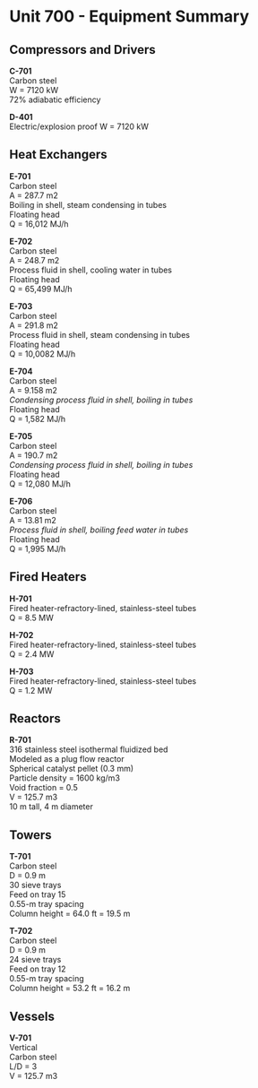 # Unit 700 - Equipment Summary

## Compressors and Drivers
**C-701** <br>
Carbon steel <br>
W = 7120 kW <br>
72% adiabatic efficiency

**D-401** <br>
Electric/explosion proof
W = 7120 kW

## Heat Exchangers
**E-701** <br>
Carbon steel <br>
A = 287.7 m2 <br>
Boiling in shell, steam condensing in tubes <br>
Floating head <br>
Q = 16,012 MJ/h <br>

**E-702** <br>
Carbon steel <br>
A = 248.7 m2 <br>
Process fluid in shell, cooling water in tubes <br>
Floating head <br>
Q = 65,499 MJ/h <br>

**E-703** <br>
Carbon steel <br>
A = 291.8 m2 <br>
Process fluid in shell, steam condensing in tubes <br>
Floating head <br>
Q = 10,0082 MJ/h <br>

**E-704** <br>
Carbon steel <br>
A = 9.158 m2 <br>
*Condensing process fluid in shell, boiling in tubes* <br>
Floating head <br>
Q = 1,582 MJ/h <br>

**E-705** <br>
Carbon steel <br>
A = 190.7 m2 <br>
*Condensing process fluid in shell, boiling in tubes* <br>
Floating head <br>
Q = 12,080 MJ/h <br>

**E-706** <br>
Carbon steel <br>
A = 13.81 m2 <br>
*Process fluid in shell, boiling feed water in tubes* <br>
Floating head <br>
Q = 1,995 MJ/h <br>

## Fired Heaters

**H-701** <br>
Fired heater-refractory-lined, stainless-steel tubes <br>
Q = 8.5 MW <br>

**H-702** <br>
Fired heater-refractory-lined, stainless-steel tubes <br>
Q = 2.4 MW <br>

**H-703** <br>
Fired heater-refractory-lined, stainless-steel tubes <br>
Q = 1.2 MW <br>

## Reactors

**R-701** <br>
316 stainless steel isothermal fluidized bed <br>
Modeled as a plug flow reactor <br>
Spherical catalyst pellet (0.3 mm) <br>
Particle density = 1600 kg/m3 <br>
Void fraction = 0.5 <br>
V = 125.7 m3<br>
10 m tall, 4 m diameter <br>

## Towers

**T-701** <br>
Carbon steel <br>
D = 0.9 m <br>
30 sieve trays <br>
Feed on tray 15 <br>
0.55-m tray spacing <br>
Column height = 64.0 ft = 19.5 m <br>

**T-702** <br>
Carbon steel <br>
D = 0.9 m <br>
24 sieve trays <br>
Feed on tray 12 <br>
0.55-m tray spacing <br>
Column height = 53.2 ft = 16.2 m <br>

## Vessels

**V-701** <br>
Vertical <br>
Carbon steel <br>
L/D = 3 <br>
V = 125.7 m3
